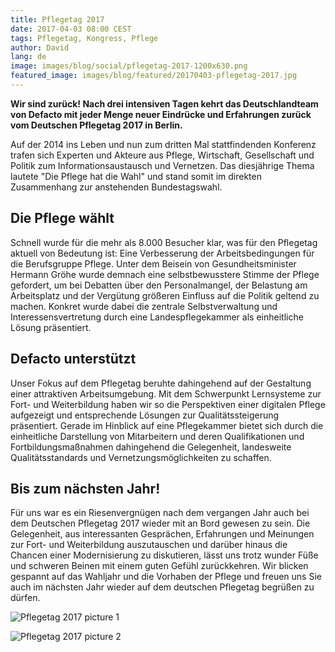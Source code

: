 ```yaml
---
title: Pflegetag 2017
date: 2017-04-03 08:00 CEST
tags: Pflegetag, Kongress, Pflege
author: David
lang: de
image: images/blog/social/pflegetag-2017-1200x630.png
featured_image: images/blog/featured/20170403-pflegetag-2017.jpg
---
```

**Wir sind zurück! Nach drei intensiven Tagen kehrt das Deutschlandteam von Defacto mit jeder Menge neuer Eindrücke und Erfahrungen zurück vom Deutschen Pflegetag 2017 in Berlin.**

Auf der 2014 ins Leben und nun zum dritten Mal stattfindenden Konferenz trafen sich Experten und Akteure aus Pflege, Wirtschaft, Gesellschaft und Politik zum Informationsaustausch und Vernetzen. Das diesjährige Thema lautete "Die Pflege hat die Wahl" und stand somit im direkten Zusammenhang zur anstehenden Bundestagswahl.

## Die Pflege wählt
Schnell wurde für die mehr als 8.000 Besucher klar, was für den Pflegetag aktuell von Bedeutung ist: Eine Verbesserung der Arbeitsbedingungen für die Berufsgruppe Pflege. Unter dem Beisein von Gesundheitsminister Hermann Gröhe wurde demnach eine selbstbewusstere Stimme der Pflege gefordert, um bei Debatten über den Personalmangel, der Belastung am Arbeitsplatz und der Vergütung größeren Einfluss auf die Politik geltend zu machen. Konkret wurde dabei die zentrale Selbstverwaltung und Interessensvertretung durch eine Landespflegekammer als einheitliche Lösung präsentiert.

## Defacto unterstützt
Unser Fokus auf dem Pflegetag beruhte dahingehend auf der Gestaltung einer attraktiven Arbeitsumgebung. Mit dem Schwerpunkt Lernsysteme zur Fort- und Weiterbildung haben wir so die Perspektiven einer digitalen Pflege aufgezeigt und  entsprechende Lösungen zur Qualitätssteigerung präsentiert.  Gerade im Hinblick auf eine Pflegekammer bietet sich durch die einheitliche Darstellung von Mitarbeitern und deren Qualifikationen und Fortbildungsmaßnahmen dahingehend die Gelegenheit, landesweite Qualitätsstandards und Vernetzungsmöglichkeiten zu schaffen.

## Bis zum nächsten Jahr!
Für uns war es ein Riesenvergnügen nach dem vergangen Jahr auch bei dem Deutschen Pflegetag 2017 wieder mit an Bord gewesen zu sein. Die Gelegenheit, aus interessanten Gesprächen, Erfahrungen und Meinungen zur Fort- und Weiterbildung auszutauschen und darüber hinaus die Chancen einer Modernisierung zu diskutieren, lässt uns trotz wunder Füße und schweren Beinen mit einem guten Gefühl zurückkehren. Wir blicken gespannt auf das Wahljahr und die Vorhaben der Pflege und freuen uns Sie auch im nächsten Jahr wieder auf dem deutschen Pflegetag begrüßen zu dürfen.

![Pflegetag 2017 picture 1](/images/blog/pflegetag-2017-01.jpg)

![Pflegetag 2017 picture 2](/images/blog/pflegetag-2017-02.jpg)
